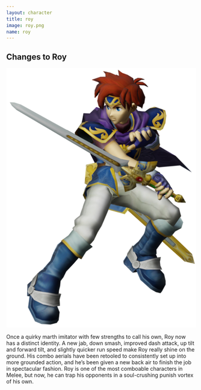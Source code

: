 ```yaml
---
layout: character
title: roy
image: roy.png
name: roy
---
```


## Changes to Roy
![roy](/images/content/css/roy.png)

Once a quirky marth imitator with few strengths to call his own, Roy now has a distinct identity. A new jab, down smash, improved dash attack, up tilt and forward tilt, and slightly quicker run speed make Roy really shine on the ground. His combo aerials have been retooled to consistently set up into more grounded action, and he’s been given a new back air to finish the job in spectacular fashion. Roy is one of the most comboable characters in Melee, but now, he can trap his opponents in a soul-crushing punish vortex of his own.
